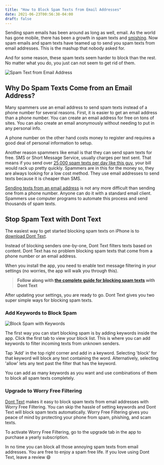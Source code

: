 ```yaml
---
title: "How to Block Spam Texts from Email Addresses"
date: 2021-06-23T00:56:38-04:00
draft: false
---
```


Sending spam emails has been around as long as well, email. As the world has gone mobile, there has been a growth in spam texts and [smishing](/blog/smishing-definition). Now spam emails and spam texts have teamed up to send you spam texts from email addresses. This is the mashup that nobody asked for.

And for some reason, these spam texts seem harder to block than the rest. No matter what you do, you just can not seem to get rid of them.

![Spam Text from Email Address](/assets/images/emailSpamText.jpeg#center "Spam Text from Email Address")

## Why Do Spam Texts Come from an Email Address?

Many spammers use an email address to send spam texts instead of a phone number for several reasons. First, it is easier to get an email address than a phone number. You can create an email address for free on tons of sites. You can also create an email anonymously without needing to put in any personal info.

A phone number on the other hand costs money to register and requires a good deal of personal information to setup.

Another reason spammers like email is that they can send spam texts for free. SMS or Short Message Service, usually charges per text sent. That means if you send over [25,000 spam texts per day like this guy](https://www.gmp.police.uk/news/greater-manchester/news/news/2021/june/man-arrested-in-manchester-hotel-after-over-25000-phishing-messages-sent-in-one-day/), your bill would rack up pretty quickly. Spammers are in this for the money so, they are always looking for a low cost method. They use email addresses to send texts because it is cheaper than SMS.

[Sending texts from an email address](https://www.digitaltrends.com/mobile/how-to-send-a-text-from-your-email-account/) is not any more difficult than sending one from a phone number. Anyone can do it with a standard email client. Spammers use computer programs to automate this process and send thousands of spam texts.

## Stop Spam Text with Dont Text

The easiest way to get started blocking spam texts on iPhone is to [download Dont Text](https://apps.apple.com/us/app/dont-text/id1540836811).

Instead of blocking senders one-by-one, Dont Text filters texts based on content. Dont Text has no problem blocking spam texts that come from a phone number or an email address.

When you install the app, you need to enable text message filtering in your settings (no worries, the app will walk you through this). 

> **Follow along with [the complete guide for blocking spam texts](/blog/block-spam-texts) with Dont Text**

After updating your settings, you are ready to go. Dont Text gives you two super simple ways for blocking spam texts. 

### Add Keywords to Block Spam

![Block Spam with Keywords](/assets/images/features.png#center "Dont Text Block Spam Texts with Keywords")

The first way you can start blocking spam is by adding keywords inside the app. Click the first tab to view your block list. This is where you can add keywords to filter incoming texts from unknown senders. 

Tap 'Add' in the top right corner and add in a keyword. Selecting 'block' for that keyword will block any text containing the word. Alternatively, selecting 'allow' lets any text past the filter that has the keyword.

You can add as many keywords as you want and use combinations of them to block all spam texts completely.

### Upgrade to Worry Free Filtering

[Dont Text](https://apps.apple.com/us/app/dont-text/id1540836811) makes it easy to block spam texts from email addresses with Worry Free Filtering. You can skip the hassle of setting keywords and Dont Text will block spam texts automatically. Worry Free Filtering gives you peace of mind by protecting your phone from spam, phishing, and scam texts. 

To activate Worry Free Filtering, go to the upgrade tab in the app to purchase a yearly subscription. 

In no time you can block all those annoying spam texts from email addresses. You are free to enjoy a spam free life. If you love using Dont Text, leave a review :smile: